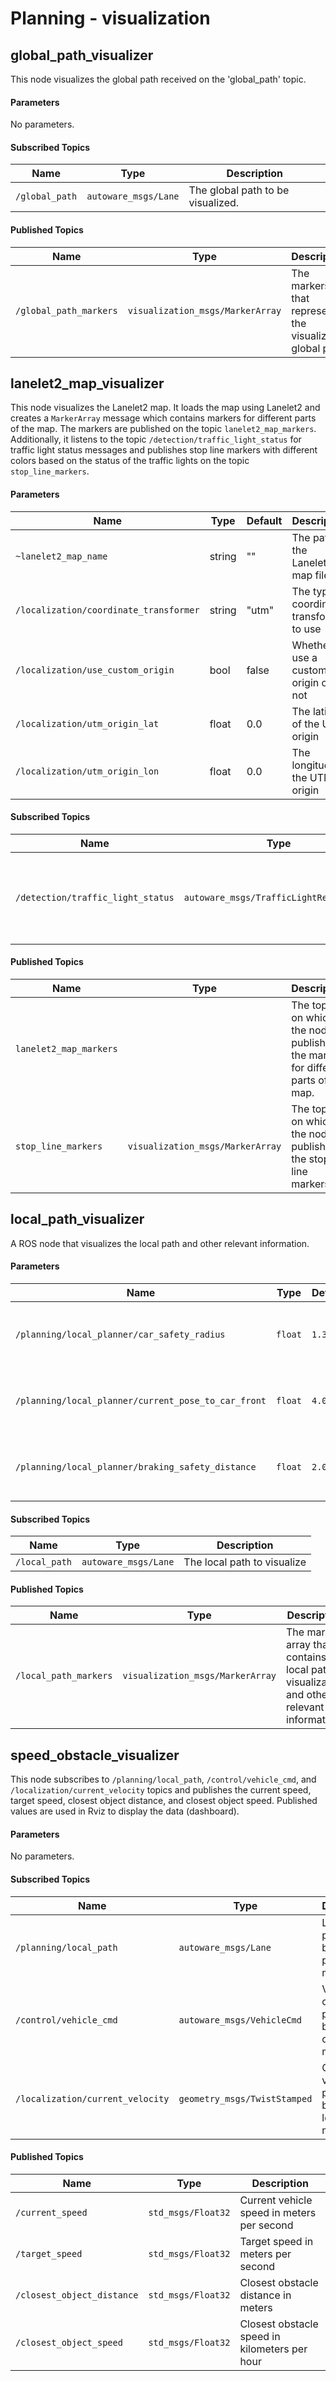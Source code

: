# Planning - visualization


## global_path_visualizer

This node visualizes the global path received on the 'global_path' topic.


#### Parameters

No parameters.


#### Subscribed Topics

| Name | Type | Description |
| ---- | ---- | ----------- |
| `/global_path` | `autoware_msgs/Lane` | The global path to be visualized. |


#### Published Topics

| Name | Type | Description |
| ---- | ---- | ----------- |
| `/global_path_markers` | `visualization_msgs/MarkerArray` | The markers that represent the visualized global path. |



## lanelet2_map_visualizer

This node visualizes the Lanelet2 map. It loads the map using Lanelet2 and creates a `MarkerArray` message which contains markers for different parts of the map. The markers are published on the topic `lanelet2_map_markers`. Additionally, it listens to the topic `/detection/traffic_light_status` for traffic light status messages and publishes stop line markers with different colors based on the status of the traffic lights on the topic `stop_line_markers`.


#### Parameters

| Name | Type | Default | Description |
| ---- | ---- | ------- | ----------- |
| `~lanelet2_map_name` | string | "" | The path to the Lanelet2 map file |
| `/localization/coordinate_transformer` | string | "utm" | The type of coordinate transformer to use |
| `/localization/use_custom_origin` | bool | false | Whether to use a custom origin or not |
| `/localization/utm_origin_lat` | float | 0.0 | The latitude of the UTM origin |
| `/localization/utm_origin_lon` | float | 0.0 | The longitude of the UTM origin |


#### Subscribed Topics

| Name | Type | Description |
| ---- | ---- | ----------- |
| `/detection/traffic_light_status` | `autoware_msgs/TrafficLightResultArray` | The topic on which the node listens to for traffic light status messages. |


#### Published Topics

| Name | Type | Description |
| ---- | ---- | ----------- |
| `lanelet2_map_markers` |  | The topic on which the node publishes the markers for different parts of the map. |
| `stop_line_markers` | `visualization_msgs/MarkerArray` | The topic on which the node publishes the stop line markers. |



## local_path_visualizer

A ROS node that visualizes the local path and other relevant information.


#### Parameters

| Name | Type | Default | Description |
| --- | --- | --- | --- |
| `/planning/local_planner/car_safety_radius` | `float` | `1.3` | Safety radius of the car used for visualization |
| `/planning/local_planner/current_pose_to_car_front` | `float` | `4.0` | Distance between the current pose and the car front |
| `/planning/local_planner/braking_safety_distance` | `float` | `2.0` | Safety distance to use for braking visualization |


#### Subscribed Topics

| Name | Type | Description |
| --- | --- | --- |
| `/local_path` | `autoware_msgs/Lane` | The local path to visualize |


#### Published Topics

| Name | Type | Description |
| --- | --- | --- |
| `/local_path_markers` | `visualization_msgs/MarkerArray` | The marker array that contains the local path visualization and other relevant information |



## speed_obstacle_visualizer

This node subscribes to `/planning/local_path`, `/control/vehicle_cmd`, and `/localization/current_velocity` topics and publishes the current speed, target speed, closest object distance, and closest object speed. Published values are used in Rviz to display the data (dashboard).


#### Parameters

No parameters.


#### Subscribed Topics

| Name | Type | Description |
| --- | --- | --- |
| `/planning/local_path` | `autoware_msgs/Lane` | Local path published by the planning module |
| `/control/vehicle_cmd` | `autoware_msgs/VehicleCmd` | Vehicle command published by the control module |
| `/localization/current_velocity` | `geometry_msgs/TwistStamped` | Current velocity published by the localization module |


#### Published Topics

| Name | Type | Description |
| --- | --- | --- |
| `/current_speed` | `std_msgs/Float32` | Current vehicle speed in meters per second |
| `/target_speed` | `std_msgs/Float32` | Target speed in meters per second |
| `/closest_object_distance` | `std_msgs/Float32` | Closest obstacle distance in meters |
| `/closest_object_speed` | `std_msgs/Float32` | Closest obstacle speed in kilometers per hour |

